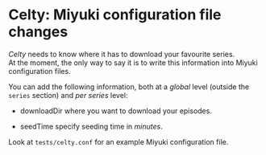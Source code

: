 Celty: Miyuki configuration file changes
========================================

*Celty* needs to know where it has to download your favourite series.  
At the moment, the only way to say it is to write this information into Miyuki configuration files.

You can add the following information, both at a _global_ level (outside the `series` section) and _per series_ level:

* downloadDir
  where you want to download your episodes.

* seedTime
  specify seeding time in _minutes_.

Look at `tests/celty.conf` for an example Miyuki configuration file.